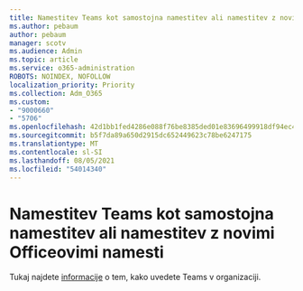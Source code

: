```yaml
---
title: Namestitev Teams kot samostojna namestitev ali namestitev z novimi Officeovimi namesti
ms.author: pebaum
author: pebaum
manager: scotv
ms.audience: Admin
ms.topic: article
ms.service: o365-administration
ROBOTS: NOINDEX, NOFOLLOW
localization_priority: Priority
ms.collection: Adm_O365
ms.custom:
- "9000660"
- "5706"
ms.openlocfilehash: 42d1bb1fed4286e088f76be8385ded01e83696499918df94ec438ae84fbede7c
ms.sourcegitcommit: b5f7da89a650d2915dc652449623c78be6247175
ms.translationtype: MT
ms.contentlocale: sl-SI
ms.lasthandoff: 08/05/2021
ms.locfileid: "54014340"
---
```

# <a name="install-teams-as-standalone-or-with-new-office-installs"></a>Namestitev Teams kot samostojna namestitev ali namestitev z novimi Officeovimi namesti

Tukaj najdete [informacije](https://docs.microsoft.com/alchemyinsights/installing-teams-as-standalone-or-with-new-existing-office-installs) o tem, kako uvedete Teams v organizaciji.
